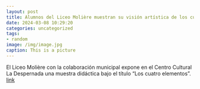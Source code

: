 ```yaml
---
layout: post
title: Alumnos del Liceo Molière muestran su visión artística de los cuatro elementos
date: 2024-03-08 10:29:20
categories: uncategorized
tags:
- random
image: /img/image.jpg
caption: This is a picture
---
```

El Liceo Molière con la colaboración municipal expone en el Centro Cultural La Despernada una muestra didáctica bajo el título “Los cuatro elementos”.   [link](https://www.ayto-villacanada.es/noticias/alumnos-del-liceo-moliere-muestran-su-vision-artistica-de-los-cuatro-elementos/)
